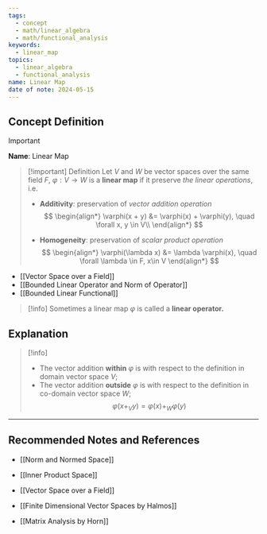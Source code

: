 ```yaml
---
tags:
  - concept
  - math/linear_algebra
  - math/functional_analysis
keywords:
  - linear_map
topics:
  - linear_algebra
  - functional_analysis
name: Linear Map
date of note: 2024-05-15
---
```


## Concept Definition

>[!important]
>**Name**: Linear Map

>[!important] Definition
>Let $V$ and $W$ be vector spaces over the same field $F$,  $\varphi: V \to W$ is a **linear map** if it preserve *the linear operations*, i.e.
> 
> - **Additivity**: preservation of *vector addition operation*
>$$
>\begin{align*}
>\varphi(x + y) &= \varphi(x) + \varphi(y), \quad \forall x, y \in V\\
> \end{align*}
>$$
> 
> - **Homogeneity**: preservation of *scalar product operation*
>$$
>\begin{align*}
>\varphi(\lambda x) &= \lambda \varphi(x), \quad \forall \lambda \in F, x\in V 
> \end{align*}
>$$

- [[Vector Space over a Field]]
- [[Bounded Linear Operator and Norm of Operator]]
- [[Bounded Linear Functional]]

>[!info]
>Sometimes a linear map $\varphi$ is called a **linear operator.**

## Explanation

>[!info]
>- The vector addition **within** $\varphi$ is with respect to the definition in domain vector space $V$; 
>- The vector addition **outside** $\varphi$ is with respect to the definition in co-domain vector space $W$;  
>$$
>\varphi(x +_{V} y) = \varphi(x) +_{W} \varphi(y)
>$$  




-----------
##  Recommended Notes and References

- [[Norm and Normed Space]]
- [[Inner Product Space]]
- [[Vector Space over a Field]]

- [[Finite Dimensional Vector Spaces by Halmos]]
- [[Matrix Analysis by Horn]]